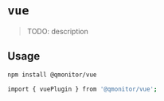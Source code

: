 # `vue`

> TODO: description

## Usage

```bash
npm install @qmonitor/vue

import { vuePlugin } from '@qmonitor/vue';
```
